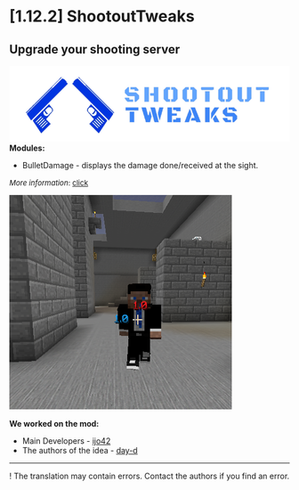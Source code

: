 # [1.12.2] ShootoutTweaks
## Upgrade your shooting server

![](https://raw.githubusercontent.com/ijo42/Shootout-Tweaks/master/img/logo.png)
**Modules:**
* BulletDamage - displays the damage done/received at the sight.

<span style="font-size:13px">*More information*: [click](https://www.curseforge.com/minecraft/mc-mods/shootout-tweaks) </span>

![](https://raw.githubusercontent.com/ijo42/Shootout-Tweaks/master/img/damage-display.png)

**We worked on the mod:**
* Main Developers - [ijo42](https://github.com/ijo42)
* The authors of the idea - [day-d](https://github.com/dayd21git)

------

! The translation may contain errors. Contact the authors if you find an error.
